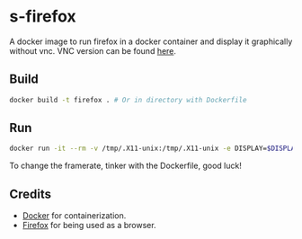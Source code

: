 # s-firefox
A docker image to run firefox in a docker container and display it graphically without vnc.
VNC version can be found [here](https://github.com/ivkei/s-firefox-vnc).

## Build
```sh
docker build -t firefox . # Or in directory with Dockerfile
```

## Run
```sh
docker run -it --rm -v /tmp/.X11-unix:/tmp/.X11-unix -e DISPLAY=$DISPLAY firefox
```
To change the framerate, tinker with the Dockerfile, good luck!  

## Credits
* [Docker](https://www.docker.com/) for containerization.
* [Firefox](https://github.com/mozilla) for being used as a browser.
